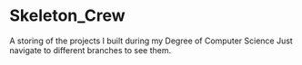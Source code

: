 # Skeleton_Crew
A storing of the projects I built during my  Degree of Computer Science
Just navigate to different branches to see them.
